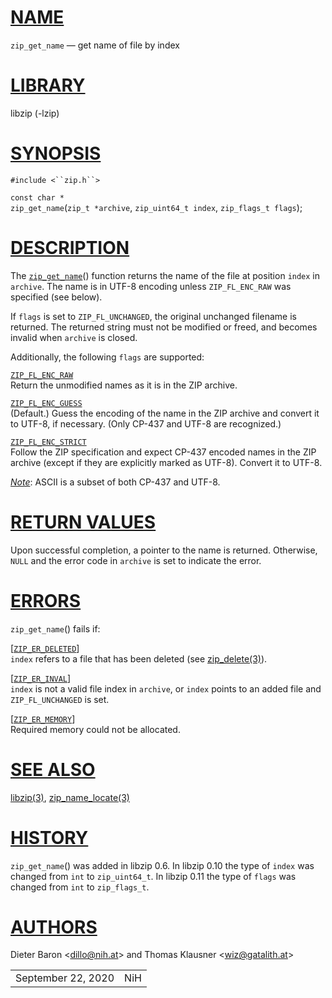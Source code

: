# [NAME](#NAME)

`zip_get_name` — get name of file by index

# [LIBRARY](#LIBRARY)

libzip (-lzip)

# [SYNOPSIS](#SYNOPSIS)

`#include <``zip.h``>`

`const char *`  
`zip_get_name`(`zip_t *archive`, `zip_uint64_t index`,
`zip_flags_t flags`);

# [DESCRIPTION](#DESCRIPTION)

The [`zip_get_name`](#zip_get_name)() function returns the name of the
file at position `index` in `archive`. The name is in UTF-8 encoding
unless `ZIP_FL_ENC_RAW` was specified (see below).

If `flags` is set to `ZIP_FL_UNCHANGED`, the original unchanged filename
is returned. The returned string must not be modified or freed, and
becomes invalid when `archive` is closed.

Additionally, the following `flags` are supported:

[`ZIP_FL_ENC_RAW`](#ZIP_FL_ENC_RAW)  
Return the unmodified names as it is in the ZIP archive.

[`ZIP_FL_ENC_GUESS`](#ZIP_FL_ENC_GUESS)  
(Default.) Guess the encoding of the name in the ZIP archive and convert
it to UTF-8, if necessary. (Only CP-437 and UTF-8 are recognized.)

[`ZIP_FL_ENC_STRICT`](#ZIP_FL_ENC_STRICT)  
Follow the ZIP specification and expect CP-437 encoded names in the ZIP
archive (except if they are explicitly marked as UTF-8). Convert it to
UTF-8.

[*Note*](#Note): ASCII is a subset of both CP-437 and UTF-8.

# [RETURN VALUES](#RETURN_VALUES)

Upon successful completion, a pointer to the name is returned.
Otherwise, `NULL` and the error code in `archive` is set to indicate the
error.

# [ERRORS](#ERRORS)

`zip_get_name`() fails if:

\[[`ZIP_ER_DELETED`](#ZIP_ER_DELETED)\]  
`index` refers to a file that has been deleted (see
[zip_delete(3)](zip_delete.md)).

\[[`ZIP_ER_INVAL`](#ZIP_ER_INVAL)\]  
`index` is not a valid file index in `archive`, or `index` points to an
added file and `ZIP_FL_UNCHANGED` is set.

\[[`ZIP_ER_MEMORY`](#ZIP_ER_MEMORY)\]  
Required memory could not be allocated.

# [SEE ALSO](#SEE_ALSO)

[libzip(3)](libzip.md), [zip_name_locate(3)](zip_name_locate.md)

# [HISTORY](#HISTORY)

`zip_get_name`() was added in libzip 0.6. In libzip 0.10 the type of
`index` was changed from `int` to `zip_uint64_t`. In libzip 0.11 the
type of `flags` was changed from `int` to `zip_flags_t`.

# [AUTHORS](#AUTHORS)

Dieter Baron \<[dillo@nih.at](mailto:dillo@nih.at)\> and Thomas Klausner
\<[wiz@gatalith.at](mailto:wiz@gatalith.at)\>

|                    |     |
|--------------------|-----|
| September 22, 2020 | NiH |

